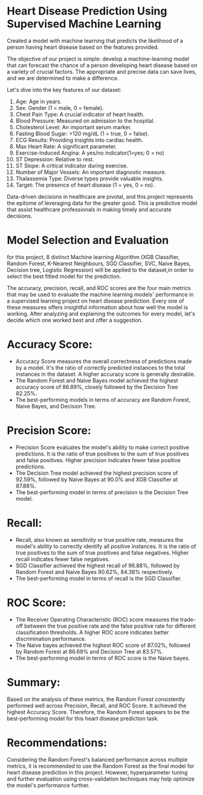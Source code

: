 # Heart Disease Prediction Using Supervised Machine Learning
Created a model with machine learning that predicts the likelihood of a person having heart disease based on the features provided.

The objective of our project is simple: develop a machine-learning model that can forecast the chance of a person developing heart disease based on a variety of crucial factors. The appropriate and precise data can save lives, and we are determined to make a difference.

Let's dive into the key features of our dataset:

1.  Age: Age in years.
2.  Sex: Gender (1 = male, 0 = female).
3.  Chest Pain Type: A crucial indicator of heart health.
4.  Blood Pressure: Measured on admission to the hospital.
5.  Cholesterol Level: An important serum marker.
6.  Fasting Blood Sugar: >120 mg/dL (1 = true, 0 = false).
7.  ECG Results: Providing insights into cardiac health.
8.  Max Heart Rate: A significant parameter.
9.  Exercise-Induced Angina: A yes/no indicator(1=yes; 0 = no)
10.  ST Depression: Relative to rest.
11.  ST Slope: A critical indicator during exercise.
12.  Number of Major Vessels: An important diagnostic measure.
13.  Thalassemia Type: Diverse types provide valuable insights.
14.  Target: The presence of heart disease (1 = yes, 0 = no).

Data-driven decisions in healthcare are pivotal, and this project represents the epitome of leveraging data for the greater good. This ia predictive model that assist healthcare professionals in making timely and accurate decisions.

# Model Selection and Evaluation
for this project, 8 distinct Machine learning Algorithm (XGB Classifier, Random Forest, K-Nearest Neighbours, SGD Classifier, SVC, Naive Bayes, Decision tree, Logistic Regression) will be applied to the dataset,in order to select the best fitted model for the prediction.

The accuracy, precision, recall, and ROC scores are the four main metrics that may be used to evaluate the machine learning models' performance in a supervised learning project on heart disease prediction. Every one of these measures offers insightful information about how well the model is working. After analyzing and explaining the outcomes for every model, let's decide which one worked best and offer a suggestion.

# Accuracy Score:
- Accuracy Score measures the overall correctness of predictions made by a model. It's the ratio of correctly predicted instances to the total instances in the dataset. A higher accuracy score is generally desirable.
- The Random Forest and Naive Bayes model achieved the highest accuracy score of 86.89%, closely followed by the Decision Tree 82.25%.
- The best-performing models in terms of accuracy are Random Forest, Naive Bayes, and  Decision Tree.

# Precision Score:
- Precision Score evaluates the model's ability to make correct positive predictions. It is the ratio of true positives to the sum of true positives and false positives. Higher precision indicates fewer false positive 
  predictions.
- The Decision Tree model achieved the highest precision score of 92.59%, followed by Naive Bayes at 90.0% and XGB Classifier at 87.88%.
- The best-performing model in terms of precision is the Decision Tree model.

# Recall:
- Recall, also known as sensitivity or true positive rate, measures the model's ability to correctly identify all positive instances. It is the ratio of true positives to the sum of true positives and false negatives. 
  Higher recall indicates fewer false negatives.
- SGD Classifier achieved the highest recall of 96.88%, followed by Random Forest and Naive Bayes 90.62%, 84.38% respectively.
- The best-performing model in terms of recall is the SGD Classifier.

# ROC Score:
- The Receiver Operating Characteristic (ROC) score measures the trade-off between the true positive rate and the false positive rate for different classification thresholds. A higher ROC score indicates better 
  discrimination performance.
- The Naive bayes achieved the highest ROC score of 87.02%, followed by Random Forest at 86.69% and Decision Tree at 83.57%.
- The best-performing model in terms of ROC score is the Naive bayes.

# Summary:
Based on the analysis of these metrics, the Random Forest consistently performed well across Precision, Recall, and ROC Score. It achieved the highest Accuracy Score. Therefore, the Random Forest appears to be the best-performing model for this heart disease prediction task.

# Recommendations:
Considering the Random Forest's balanced performance across multiple metrics, it is recommended to use the Random Forest as the final model for heart disease prediction in this project. However, hyperparameter tuning and further evaluation using cross-validation techniques may help optimize the model's performance further.


